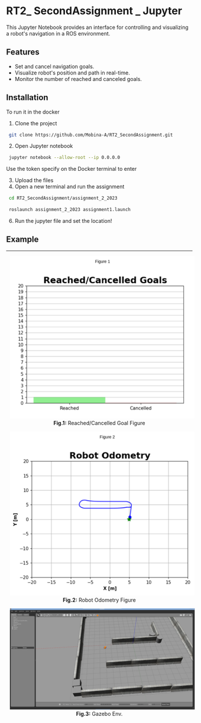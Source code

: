 # RT2_ SecondAssignment _ Jupyter

This Jupyter Notebook provides an interface for controlling and visualizing a robot's navigation in a ROS environment.

## Features

* Set and cancel navigation goals.
* Visualize robot's position and path in real-time.
* Monitor the number of reached and canceled goals.

## Installation

To run it in the docker
1) Clone the project
```bash
 git clone https://github.com/Mobina-A/RT2_SecondAssignment.git
```
2) Open Jupyter notebook
```bash
 jupyter notebook --allow-root --ip 0.0.0.0
```
Use the token specify on the Docker terminal to enter

3) Upload the files
4) Open a new terminal and run the assignment

```bash
 cd RT2_SecondAssignment/assignment_2_2023
```
```bash
 roslaunch assignment_2_2023 assignment1.launch
```
6) Run the jupyter file and set the location!

## Example
---------------------------------

<p align="center">
  <img src="Images/fig1.png?raw=true" alt="Fig.1: Reached/Cancelled Goal Figure" width="500" style="display:inline-block; margin: 0 10px;" />
  <br />
  <strong>Fig.1:</strong> Reached/Cancelled Goal Figure
</p>

<p align="center">
  <img src="Images/fig2.png?raw=true" alt="Fig.2: Robot Odometry Figure" width="500" style="display:inline-block; margin: 0 10px;" />
  <br />
  <strong>Fig.2:</strong> Robot Odometry Figure
</p>

<p align="center">
  <img src="Images/fig3.png?raw=true" alt="Fig.3: Gazebo Env." width="500" style="display:inline-block; margin: 0 10px;" />
  <br />
  <strong>Fig.3:</strong> Gazebo Env.
</p>




